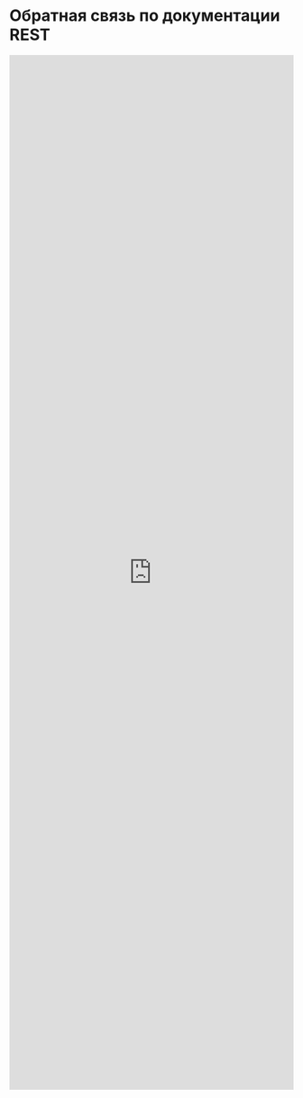 # Обратная связь по документации REST

<html>
<iframe style="background: rgb(255, 255, 255); height: 1835px;" height="700" width="100%" frameborder="0" src="https://util.1c-bitrix.ru/learning/diplodoc_rest_anketa_24.php?IFRAME=Y">
</iframe>
</html>